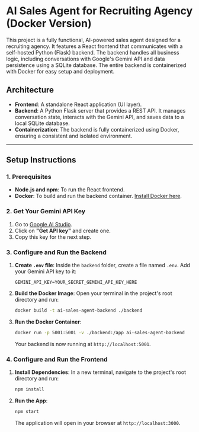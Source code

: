# AI Sales Agent for Recruiting Agency (Docker Version)

This project is a fully functional, AI-powered sales agent designed for a recruiting agency. It features a React frontend that communicates with a self-hosted Python (Flask) backend. The backend handles all business logic, including conversations with Google's Gemini API and data persistence using a SQLite database. The entire backend is containerized with Docker for easy setup and deployment.

## Architecture

-   **Frontend**: A standalone React application (UI layer).
-   **Backend**: A Python Flask server that provides a REST API. It manages conversation state, interacts with the Gemini API, and saves data to a local SQLite database.
-   **Containerization**: The backend is fully containerized using Docker, ensuring a consistent and isolated environment.

---

## Setup Instructions

### 1. Prerequisites

-   **Node.js and npm**: To run the React frontend.
-   **Docker**: To build and run the backend container. [Install Docker here](https://docs.docker.com/get-docker/).

### 2. Get Your Gemini API Key

1.  Go to [Google AI Studio](https://aistudio.google.com/).
2.  Click on **"Get API key"** and create one.
3.  Copy this key for the next step.

### 3. Configure and Run the Backend

1.  **Create `.env` file**: Inside the `backend` folder, create a file named `.env`. Add your Gemini API key to it:
    ```
    GEMINI_API_KEY=YOUR_SECRET_GEMINI_API_KEY_HERE
    ```

2.  **Build the Docker Image**: Open your terminal in the project's root directory and run:
    ```bash
    docker build -t ai-sales-agent-backend ./backend
    ```

3.  **Run the Docker Container**:
    ```bash
    docker run -p 5001:5001 -v ./backend:/app ai-sales-agent-backend
    ```
    Your backend is now running at `http://localhost:5001`.

### 4. Configure and Run the Frontend

1.  **Install Dependencies**: In a new terminal, navigate to the project's root directory and run:
    ```bash
    npm install
    ```

2.  **Run the App**:
    ```bash
    npm start
    ```
    The application will open in your browser at `http://localhost:3000`.



    